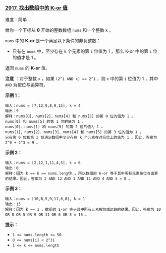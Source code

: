 ### [2917\. 找出数组中的 K-or 值](https://leetcode.cn/problems/find-the-k-or-of-an-array/)

难度：简单

给你一个下标从 **0** 开始的整数数组 `nums` 和一个整数 `k` 。

`nums` 中的 **K-or** 是一个满足以下条件的非负整数：

-   只有在 `nums` 中，至少存在 `k` 个元素的第 `i` 位值为 1 ，那么 K-or 中的第 `i` 位的值才是 1 。

返回 `nums` 的 **K-or** 值。

**注意** ：对于整数 `x` ，如果 `(2^i AND x) == 2^i` ，则 `x` 中的第 `i` 位值为 1 ，其中 `AND` 为按位与运算符。

**示例 1：**

```
输入：nums = [7,12,9,8,9,15], k = 4
输出：9
解释：nums[0]、nums[2]、nums[4] 和 nums[5] 的第 0 位的值为 1 。
nums[0] 和 nums[5] 的第 1 位的值为 1 。
nums[0]、nums[1] 和 nums[5] 的第 2 位的值为 1 。
nums[1]、nums[2]、nums[3]、nums[4] 和 nums[5] 的第 3 位的值为 1 。
只有第 0 位和第 3 位满足数组中至少存在 k 个元素在对应位上的值为 1 。因此，答案为 2^0 + 2^3 = 9 。
```

**示例 2：**

```
输入：nums = [2,12,1,11,4,5], k = 6
输出：0
解释：因为 k == 6 == nums.length ，所以数组的 6-or 等于其中所有元素按位与运算的结果。因此，答案为 2 AND 12 AND 1 AND 11 AND 4 AND 5 = 0 。
```

**示例 3：**

```
输入：nums = [10,8,5,9,11,6,8], k = 1
输出：15
解释：因为 k == 1 ，数组的 1-or 等于其中所有元素按位或运算的结果。因此，答案为 10 OR 8 OR 5 OR 9 OR 11 OR 6 OR 8 = 15 。
```

**提示：**

-   `1 <= nums.length <= 50`
-   `0 <= nums[i] < 2^31`
-   `1 <= k <= nums.length`
